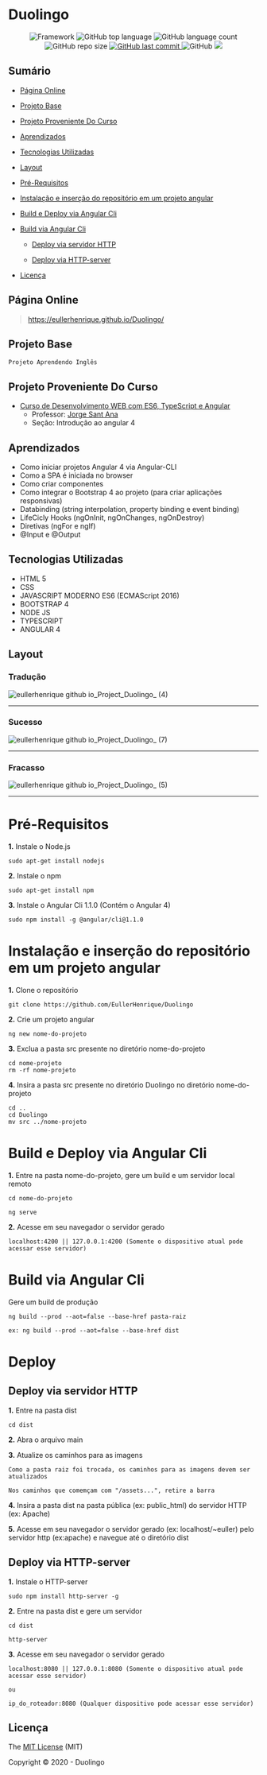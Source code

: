 # Duolingo

<p align="center">
 
 <img alt="Framework" src="https://img.shields.io/static/v1?label=Angular&message=framework&color=blue&style=plastic&logo=ANGULAR">
 
  <img alt="GitHub top language" src="https://img.shields.io/github/languages/top/EullerHenrique/Duolingo">
  
 <img alt="GitHub language count" src="https://img.shields.io/github/languages/count/EullerHenrique/Duolingo">
  
<img alt="GitHub repo size" src="https://img.shields.io/github/repo-size/EullerHenrique/Duolingo">

  <a href="https://github.com/EullerHenrique/Duolingo/commits/master">
    <img alt="GitHub last commit" src="https://img.shields.io/github/last-commit/EullerHenrique/Duolingo">
  </a>
  
<img alt="GitHub" src="https://img.shields.io/github/license/EullerHenrique/Duolingo">

<img src="http://img.shields.io/static/v1?label=status&message=concluded&color=GREEN&style=plastic"/>
 
</p>

## Sumário 

- [Página Online](#página-online)

- [Projeto Base](#projeto-base)

- [Projeto Proveniente Do Curso](#projeto-proveniente-do-curso)

- [Aprendizados](#aprendizados)

- [Tecnologias Utilizadas](#tecnologias-utilizadas)

- [Layout](#layout)

- [Pré-Requisitos](#pré-requisitos)

- [Instalação e inserção do repositório em um projeto angular](#instalação-e-inserção-do-repositório-em-um-projeto-angular)

- [Build e Deploy via Angular Cli](#build-e-deploy-via-angular-cli)

- [Build via Angular Cli](#build-via-angular-cli)
  
  - [Deploy via servidor HTTP](#deploy-via-servidor-http)  
  
  - [Deploy via HTTP-server](#deploy-via-http-server)
   
- [Licença](#licença)
  
  


## Página Online
    
> https://eullerhenrique.github.io/Duolingo/

## Projeto Base

    Projeto Aprendendo Inglês 

## Projeto Proveniente Do Curso

- [Curso de Desenvolvimento WEB com ES6, TypeScript e Angular](https://www.udemy.com/course/curso-de-desenvolvimento-web-com-es6-typescript-e-angular-4/)
  - Professor: [Jorge Sant Ana](https://www.udemy.com/user/jorgetadeusantanasilva/)
  - Seção: Introdução ao angular 4 
 
  



## Aprendizados 

 - Como iniciar projetos Angular 4 via Angular-CLI
 - Como a SPA é iniciada no browser
 - Como criar componentes
 - Como integrar o Bootstrap 4 ao projeto (para criar aplicações responsivas)
 - Databinding (string interpolation, property binding e event binding)
 - LifeCicly Hooks (ngOnInit, ngOnChanges, ngOnDestroy)
 - Diretivas (ngFor e ngIf)
 - @Input e @Output


## Tecnologias Utilizadas

 - HTML 5
 - CSS
 - JAVASCRIPT MODERNO ES6 (ECMAScript 2016)
 - BOOTSTRAP 4
 - NODE JS
 - TYPESCRIPT
 - ANGULAR 4


## Layout

### Tradução

![eullerhenrique github io_Project_Duolingo_ (4)](https://user-images.githubusercontent.com/48317736/88221001-31915900-cc3a-11ea-9451-98f1bd3bad54.png)

---

### Sucesso

![eullerhenrique github io_Project_Duolingo_ (7)](https://user-images.githubusercontent.com/48317736/88221211-82a14d00-cc3a-11ea-94c8-44fb1ef1e68b.png)

---

### Fracasso

![eullerhenrique github io_Project_Duolingo_ (5)](https://user-images.githubusercontent.com/48317736/88221050-453cbf80-cc3a-11ea-81e5-93eab7dd18a8.png)

---

 
# Pré-Requisitos 

  **1.** Instale o Node.js    
  
    sudo apt-get install nodejs    

  **2.** Instale o npm    
    
    sudo apt-get install npm     
  
  **3.** Instale o Angular Cli 1.1.0 (Contém o Angular 4)
    
    sudo npm install -g @angular/cli@1.1.0 
    
    
# Instalação e inserção do repositório em um projeto angular

  **1.** Clone o repositório    
  
    git clone https://github.com/EullerHenrique/Duolingo
        
  **2.** Crie um projeto angular
  
    ng new nome-do-projeto     

  **3.** Exclua a pasta src presente no diretório nome-do-projeto
          
    cd nome-projeto
    rm -rf nome-projeto
  
  **4.** Insira a pasta src presente no diretório Duolingo no diretório nome-do-projeto  
      
    cd ..
    cd Duolingo
    mv src ../nome-projeto
              
              
 # Build e Deploy via Angular Cli   
 
  **1.** Entre na pasta nome-do-projeto, gere um build e um servidor local remoto 
   
    cd nome-do-projeto
    
    ng serve

  **2.** Acesse em seu navegador o servidor gerado  
  
    localhost:4200 || 127.0.0.1:4200 (Somente o dispositivo atual pode acessar esse servidor) 
  
  
  # Build via Angular Cli

  Gere um build de produção  
      
    ng build --prod --aot=false --base-href pasta-raiz   
      
    ex: ng build --prod --aot=false --base-href dist
    
    
 # Deploy   
    

  ## Deploy via servidor HTTP
  
   **1.** Entre na pasta dist 
         
    cd dist
  
   **2.** Abra o arquivo main
   
   **3.** Atualize os caminhos para as imagens

    Como a pasta raiz foi trocada, os caminhos para as imagens devem ser atualizados  
    
    Nos caminhos que comemçam com "/assets...", retire a barra

   **4.** Insira a pasta dist na pasta pública (ex: public_html) do servidor HTTP (ex: Apache)  
  
   **5.** Acesse em seu navegador o servidor gerado (ex: localhost/~euller) pelo servidor http (ex:apache) e navegue até o diretório dist
                  
  ## Deploy via HTTP-server
  
   **1.** Instale o HTTP-server
   
    sudo npm install http-server -g
    
   **2.** Entre na pasta dist e gere um servidor   
   
    cd dist
    
    http-server
 
   **3.** Acesse em seu navegador o servidor gerado  
 
    localhost:8080 || 127.0.0.1:8080 (Somente o dispositivo atual pode acessar esse servidor)  

    ou  

    ip_do_roteador:8080 (Qualquer dispositivo pode acessar esse servidor)    
        
   
## Licença 

The [MIT License]() (MIT)

Copyright :copyright: 2020 - Duolingo

                       
            
  


